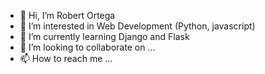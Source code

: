 - 👋 Hi, I’m Robert Ortega
- 👀 I’m interested in Web Development (Python, javascript)
- 🌱 I’m currently learning Django and Flask
- 💞️ I’m looking to collaborate on ...
- 📫 How to reach me ...

<!---
Robert-octavo/Robert-octavo is a ✨ special ✨ repository because its `README.md` (this file) appears on your GitHub profile.
You can click the Preview link to take a look at your changes.
--->
